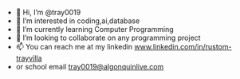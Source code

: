 - 👋 Hi, I’m @tray0019
- 👀 I’m interested in coding,ai,database
- 🌱 I’m currently learning Computer Programming
- 💞️ I’m looking to collaborate on any programming project
- 📫 You can reach me at my linkedin www.linkedin.com/in/rustom-trayvilla
- or school email tray0019@algonquinlive.com

<!---
tray0019/tray0019 is a ✨ special ✨ repository because its `README.md` (this file) appears on your GitHub profile.
You can click the Preview link to take a look at your changes.
--->
